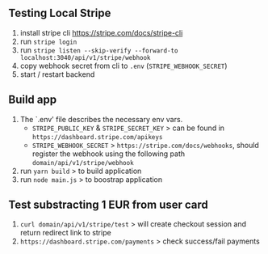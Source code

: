## Testing Local Stripe

1. install stripe cli https://stripe.com/docs/stripe-cli
2. run `stripe login`
3. run `stripe listen --skip-verify --forward-to localhost:3040/api/v1/stripe/webhook`
4. copy webhook secret from cli to `.env` (`STRIPE_WEBHOOK_SECRET`)
5. start / restart backend

## Build app

1. The `.env' file describes the necessary env vars.
   - `STRIPE_PUBLIC_KEY` & `STRIPE_SECRET_KEY` > can be found in `https://dashboard.stripe.com/apikeys`
   - `STRIPE_WEBHOOK_SECRET` > `https://stripe.com/docs/webhooks`, should register the webhook using the following path `domain/api/v1/stripe/webhook`
2. run `yarn build` > to build application
3. run `node main.js` > to boostrap application

## Test substracting 1 EUR from user card

1. `curl domain/api/v1/stripe/test` > will create checkout session and return redirect link to stripe
2. `https://dashboard.stripe.com/payments` > check success/fail payments
